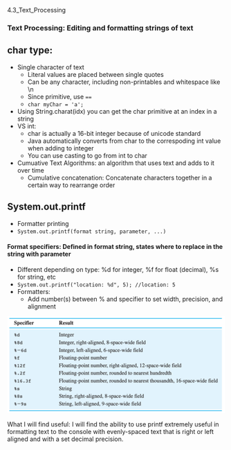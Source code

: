 4.3_Text_Processing

### Text Processing: Editing and formatting strings of text
## char type:
- Single character of text
	- Literal values are placed between single quotes
	- Can be any character, including non-printables and whitespace like \n
	- Since primitive, use `==`
	- `char myChar = 'a';`
- Using String.charat(idx) you can get the char primitive at an index in a string
- VS int:
	- char is actually a 16-bit integer because of unicode standard
	- Java automatically converts from char to the correspoding int value when adding to integer
	- You can use casting to go from int to char
- Cumuative Text Algorithms: an algorithm that uses text and adds to it over time
	- Cumulative concatenation: Concatenate characters together in a certain way to rearrange order
## System.out.printf
- Formatter printing
- `System.out.printf(format string, parameter, ...)`
#### Format specifiers: Defined in format string, states where to replace in the string with parameter
- Different depending on type: %d for integer, %f for float (decimal), %s for string, etc
- `System.out.printf("location: %d", 5); //location: 5`
- Formatters:
	- Add number(s) between % and specifier to set width, precision, and alignment

![Screen Shot 2021-03-06 at 1.14.41 PM.png](../../_resources/cdd64ba70be04755ab7752461ae1bc27.png)

What I will find useful: I will find the ability to use printf extremely useful in formatting text to the console with evenly-spaced text that is right or left aligned and with a set decimal precision. 